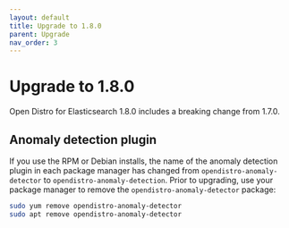 ```yaml
---
layout: default
title: Upgrade to 1.8.0
parent: Upgrade
nav_order: 3
---
```


# Upgrade to 1.8.0

Open Distro for Elasticsearch 1.8.0 includes a breaking change from 1.7.0.


## Anomaly detection plugin

If you use the RPM or Debian installs, the name of the anomaly detection plugin in each package manager has changed from `opendistro-anomaly-detector` to `opendistro-anomaly-detection`. Prior to upgrading, use your package manager to remove the `opendistro-anomaly-detector` package:

```bash
sudo yum remove opendistro-anomaly-detector
sudo apt remove opendistro-anomaly-detector
```
